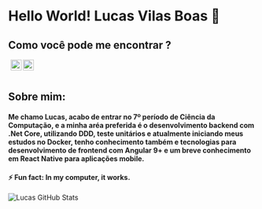 # Hello World! Lucas Vilas Boas 👋
## Como você pode me encontrar ?

  <div style="margin-left:5px">
    <a target="_blank" href="https://www.linkedin.com/in/lucas-vilas-boas-l-a348b313a/">
      <img align="left" alt="LinkdeIN" width="22px" src="https://cdn-icons.flaticon.com/png/512/3536/premium/3536505.png?token=exp=1639620884~hmac=f93959b9964c7fcf01a61bf79a044ebb" />
    </a>
     <a target="_blank" href="mailto:lucasvilasboaslage@gmail.com">
       <img align="left" alt="LinkdeIN" width="22px" src="https://cdn-icons.flaticon.com/png/512/3128/premium/3128267.png?token=exp=1639621765~hmac=2a2517a63472da06d40063ed3ccffc0d" />
     </a>
 </div>
<br>
<br>

## Sobre mim:
#### Me chamo Lucas, acabo de entrar no 7º período de Ciência da Computação, e a minha aréa preferida é o desenvolvimento backend com .Net Core, utilizando DDD, teste unitários e atualmente iniciando meus estudos no Docker, tenho conhecimento também e tecnologias para desenvolvimento de frontend com Angular 9+ e um breve conhecimento em React Native para aplicações mobile.

#### ⚡ Fun fact: In my computer, it works.


![Lucas GitHub Stats](https://github-readme-stats.vercel.app/api?username=VilasBoas1407&show_icons=true)
<!--
**VilasBoas1407/VilasBoas1407** is a ✨ _special_ ✨ repository because its `README.md` (this file) appears on your GitHub profile.

Here are some ideas to get you started:

- 🔭 I’m currently working on ...
- 🌱 I’m currently learning ...
- 👯 I’m looking to collaborate on ...
- 🤔 I’m looking for help with ...
- 💬 Ask me about ...
- 📫 How to reach me: ...
- 😄 Pronouns: ...
- ⚡ Fun fact: ...
-->
